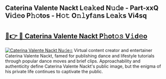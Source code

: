 ## Caterina Valente Nackt L𝚎a𝚔ed N𝚞𝚍e - Part-xxQ Vi𝚍𝚎o P𝚑𝚘tos - H𝚘𝚝 O𝚗𝚕yf𝚊ns L𝚎a𝚔s Vi4sq

# <h2><a href="http://kf3ho00.oniu.top/?m=Caterina+Valente+Nackt">🔗👉 🔴 Caterina Valente Nackt P𝚑ot𝚘𝚜 V𝚒d𝚎o</a></h2>

[![Caterina Valente Nackt Nu𝚍e𝚜](https://i.imgur.com/0qMVB7G.gif)](http://kf3ho00.oniu.top/?m=Caterina+Valente+Nackt)
Virtual content creator and entertainer Caterina Valente Nackt, famed for publishing dance and lifestyle tutorials through popular dance moves and brief clips. Approachability and authenticity define Caterina Valente Nackt's public image, but the enigma of his private life continues to captivate the public.  
